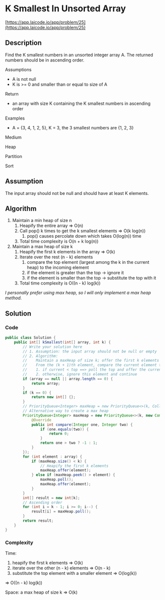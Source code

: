 <!----- Conversion time: 0.717 seconds.


Using this Markdown file:

1. Cut and paste this output into your source file.
2. See the notes and action items below regarding this conversion run.
3. Check the rendered output (headings, lists, code blocks, tables) for proper
   formatting and use a linkchecker before you publish this page.

Conversion notes:

* GD2md-html version 1.0β13
* Sun Jan 06 2019 02:45:56 GMT-0800 (PST)
* Source doc: https://docs.google.com/open?id=1zeR7zEZtOWKpciBRIc8WDcwG4XwBrNtHhWkHT0Dnloc
----->



# K Smallest In Unsorted Array

[https://app.laicode.io/app/problem/25](https://app.laicode.io/app/problem/25)


## Description

Find the K smallest numbers in an unsorted integer array A. The returned numbers should be in ascending order.

Assumptions



*   A is not null
*   K is >= 0 and smaller than or equal to size of A

Return



*   an array with size K containing the K smallest numbers in ascending order

Examples



*   A = {3, 4, 1, 2, 5}, K = 3, the 3 smallest numbers are {1, 2, 3}

Medium

Heap

Partition

Sort


## Assumption

The input array should not be null and should have at least K elements.


## Algorithm



1.  Maintain a min heap of size n
    1.  Heapify the entire array ⇒ O(n)
    1.  Call pop() k times to get the k smallest elements ⇒ O(k log(n))
        1.  pop() causes percolate down which takes O(log(n)) time
    1.  Total time complexity is O(n + k log(n))
1.  Maintain a max heap of size k
    1.  Heapify the first k elements in the array ⇒ O(k)
    1.  Iterate over the rest (n - k) elements
        1.  compare the top element (largest among the k in the current heap) to the incoming element
        1.  if the element is greater than the top → ignore it
        1.  if the element is smaller than the top → substitute the top with it
    1.  Total time complexity is O((n - k) log(k))

_I personally prefer using max heap, so I will only implement a max heap method._


## Solution


### Code


```java
public class Solution {
    public int[] kSmallest(int[] array, int k) {
        // Write your solution here
        // 1. Assumption: the input array should not be null or empty
        // 2. Algorithm:
        //    Maintain a maxHeap of size k; offer the first k elements in the array to the heap;
        //    From the (k + 1)th element, compare the current element to the top of the heap:
        //    1. if current < top ==> poll the top and offer the current element
        //    2. otherwise, ignore this element and continue
        if (array == null || array.length == 0) {
            return array;
        }
        if (k == 0) {
            return new int[] {};
        }
        // PriorityQueue<Integer> maxHeap = new PriorityQueue<>(k, Collections.reverseOrder());
        // Alternative way to create a max heap
        PriorityQueue<Integer> maxHeap = new PriorityQueue<>(k, new Comparator<Integer>() {
            @Override
            public int compare(Integer one, Integer two) {
                if (one.equals(two)) {
                    return 0;
                }
                return one > two ? -1 : 1;
            }
        });
        for (int element : array) {
            if (maxHeap.size() < k) {
                // Heapify the first k elements
                maxHeap.offer(element);
            } else if (maxHeap.peek() > element) {
                maxHeap.poll();
                maxHeap.offer(element);
            }
        }
        int[] result = new int[k];
        // Ascending order
        for (int i = k - 1; i >= 0; i--) {
            result[i] = maxHeap.poll();
        }
        return result;
    }
}
```



### Complexity

Time:



1.  heapify the first k elements ⇒ O(k)
1.  iterate over the other (n - k) elements ⇒ O(n - k)
1.  substitute the top element with a smaller element ⇒ O(log(k))

⇒ O((n - k) log(k))

Space: a max heap of size k ⇒ O(k)


<!-- GD2md-html version 1.0β13 -->
